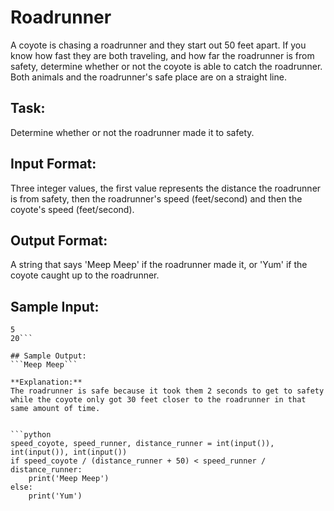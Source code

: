 # Roadrunner
A coyote is chasing a roadrunner and they start out 50 feet apart. If you know how fast they are both traveling, and how far the roadrunner is from safety, determine whether or not the coyote is able to catch the roadrunner. 
Both animals and the roadrunner's safe place are on a straight line.

## Task: 
Determine whether or not the roadrunner made it to safety.

## Input Format: 
Three integer values, the first value represents the distance the roadrunner is from safety, then the roadrunner's speed (feet/second) and then the coyote's speed (feet/second).

## Output Format: 
A string that says 'Meep Meep' if the roadrunner made it, or 'Yum' if the coyote caught up to the roadrunner.

## Sample Input: 
```10 
5 
20```

## Sample Output: 
```Meep Meep```

**Explanation:**  
The roadrunner is safe because it took them 2 seconds to get to safety while the coyote only got 30 feet closer to the roadrunner in that same amount of time.


```python
speed_coyote, speed_runner, distance_runner = int(input()), int(input()), int(input())
if speed_coyote / (distance_runner + 50) < speed_runner / distance_runner:
    print('Meep Meep')
else:
    print('Yum')
```
